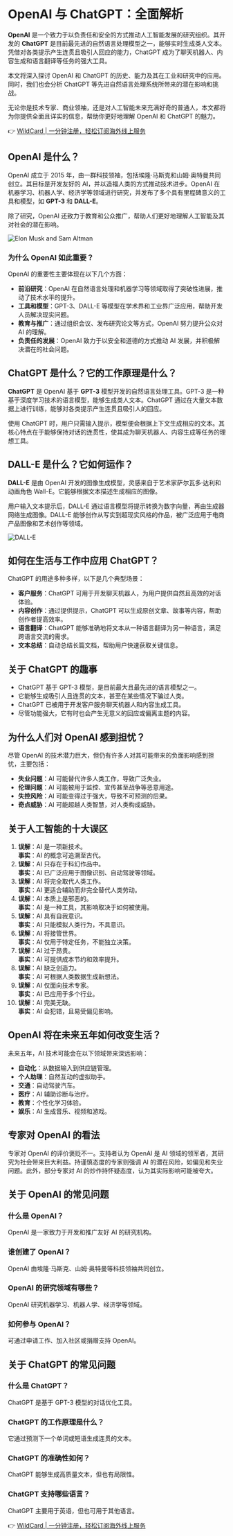 # OpenAI 与 ChatGPT：全面解析

**OpenAI** 是一个致力于以负责任和安全的方式推动人工智能发展的研究组织。其开发的 **ChatGPT** 是目前最先进的自然语言处理模型之一，能够实时生成类人文本。凭借对各类提示产生连贯且吸引人回应的能力，ChatGPT 成为了聊天机器人、内容生成和语言翻译等任务的强大工具。

本文将深入探讨 OpenAI 和 ChatGPT 的历史、能力及其在工业和研究中的应用。同时，我们也会分析 ChatGPT 等先进自然语言处理系统所带来的潜在影响和挑战。

无论你是技术专家、商业领袖，还是对人工智能未来充满好奇的普通人，本文都将为你提供全面且详实的信息，帮助你更好地理解 OpenAI 和 ChatGPT 的魅力。

👉 [WildCard | 一分钟注册，轻松订阅海外线上服务](https://bbtdd.com/WildCard)

## OpenAI 是什么？

OpenAI 成立于 2015 年，由一群科技领袖，包括埃隆·马斯克和山姆·奥特曼共同创立。其目标是开发友好的 AI，并以造福人类的方式推动技术进步。OpenAI 在机器学习、机器人学、经济学等领域进行研究，并发布了多个具有里程碑意义的工具和模型，如 **GPT-3** 和 **DALL-E**。

除了研究，OpenAI 还致力于教育和公众推广，帮助人们更好地理解人工智能及其对社会的潜在影响。

![Elon Musk and Sam Altman](2zpzDKLeUxLYpHadVCtSqD)

### 为什么 OpenAI 如此重要？

OpenAI 的重要性主要体现在以下几个方面：

- **前沿研究**：OpenAI 在自然语言处理和机器学习等领域取得了突破性进展，推动了技术水平的提升。
- **工具和模型**：GPT-3、DALL-E 等模型在学术界和工业界广泛应用，帮助开发人员解决现实问题。
- **教育与推广**：通过组织会议、发布研究论文等方式，OpenAI 努力提升公众对 AI 的理解。
- **负责任的发展**：OpenAI 致力于以安全和道德的方式推动 AI 发展，并积极解决潜在的社会问题。

## ChatGPT 是什么？它的工作原理是什么？

**ChatGPT** 是 OpenAI 基于 **GPT-3** 模型开发的自然语言处理工具。GPT-3 是一种基于深度学习技术的语言模型，能够生成类人文本。ChatGPT 通过在大量文本数据上进行训练，能够对各类提示产生连贯且吸引人的回应。

使用 ChatGPT 时，用户只需输入提示，模型便会根据上下文生成相应的文本。其核心特点在于能够保持对话的连贯性，使其成为聊天机器人、内容生成等任务的理想工具。

## DALL-E 是什么？它如何运作？

**DALL-E** 是由 OpenAI 开发的图像生成模型，灵感来自于艺术家萨尔瓦多·达利和动画角色 Wall-E。它能够根据文本描述生成相应的图像。

用户输入文本提示后，DALL-E 通过语言模型将提示转换为数字向量，再由生成器网络生成图像。DALL-E 能够创作从写实到超现实风格的作品，被广泛应用于电商产品图像和艺术创作等领域。

![DALL-E](zWz58iRkVicAmvtm8tveCk)

## 如何在生活与工作中应用 ChatGPT？

ChatGPT 的用途多种多样，以下是几个典型场景：

- **客户服务**：ChatGPT 可用于开发聊天机器人，为用户提供自然且高效的对话体验。
- **内容创作**：通过提供提示，ChatGPT 可以生成原创文章、故事等内容，帮助创作者提高效率。
- **语言翻译**：ChatGPT 能够准确地将文本从一种语言翻译为另一种语言，满足跨语言交流的需求。
- **文本总结**：自动总结长篇文档，帮助用户快速获取关键信息。

## 关于 ChatGPT 的趣事

- ChatGPT 基于 GPT-3 模型，是目前最大且最先进的语言模型之一。
- 它能够生成吸引人且连贯的文本，甚至在某些情况下骗过人类。
- ChatGPT 已被用于开发客户服务聊天机器人和内容生成工具。
- 尽管功能强大，它有时也会产生无意义的回应或偏离主题的内容。

## 为什么人们对 OpenAI 感到担忧？

尽管 OpenAI 的技术潜力巨大，但仍有许多人对其可能带来的负面影响感到担忧，主要包括：

- **失业问题**：AI 可能替代许多人类工作，导致广泛失业。
- **伦理问题**：AI 可能被用于监控、宣传甚至战争等恶意用途。
- **失控风险**：AI 可能变得过于强大，导致不可预测的后果。
- **奇点威胁**：AI 可能超越人类智慧，对人类构成威胁。

## 关于人工智能的十大误区

1. **误解**：AI 是一项新技术。  
   **事实**：AI 的概念可追溯至古代。
2. **误解**：AI 只存在于科幻作品中。  
   **事实**：AI 已广泛应用于图像识别、自动驾驶等领域。
3. **误解**：AI 将完全取代人类工作。  
   **事实**：AI 更适合辅助而非完全替代人类劳动。
4. **误解**：AI 本质上是邪恶的。  
   **事实**：AI 是一种工具，其影响取决于如何被使用。
5. **误解**：AI 具有自我意识。  
   **事实**：AI 只能模拟人类行为，不具意识。
6. **误解**：AI 将接管世界。  
   **事实**：AI 仅用于特定任务，不能独立决策。
7. **误解**：AI 过于昂贵。  
   **事实**：AI 可提供成本节约和效率提升。
8. **误解**：AI 缺乏创造力。  
   **事实**：AI 可根据人类数据生成新想法。
9. **误解**：AI 仅面向技术专家。  
   **事实**：AI 已应用于多个行业。
10. **误解**：AI 完美无缺。  
    **事实**：AI 会犯错，且易受偏见影响。

## OpenAI 将在未来五年如何改变生活？

未来五年，AI 技术可能会在以下领域带来深远影响：

- **自动化**：从数据输入到供应链管理。
- **个人助理**：自然互动的虚拟助手。
- **交通**：自动驾驶汽车。
- **医疗**：AI 辅助诊断与治疗。
- **教育**：个性化学习体验。
- **娱乐**：AI 生成音乐、视频和游戏。

## 专家对 OpenAI 的看法

专家对 OpenAI 的评价褒贬不一。支持者认为 OpenAI 是 AI 领域的领军者，其研究为社会带来巨大利益。持谨慎态度的专家则强调 AI 的潜在风险，如偏见和失业问题。此外，部分专家对 AI 的炒作持怀疑态度，认为其实际影响可能被夸大。

## 关于 OpenAI 的常见问题

### 什么是 OpenAI？
OpenAI 是一家致力于开发和推广友好 AI 的研究机构。

### 谁创建了 OpenAI？
OpenAI 由埃隆·马斯克、山姆·奥特曼等科技领袖共同创立。

### OpenAI 的研究领域有哪些？
OpenAI 研究机器学习、机器人学、经济学等领域。

### 如何参与 OpenAI？
可通过申请工作、加入社区或捐赠支持 OpenAI。

## 关于 ChatGPT 的常见问题

### 什么是 ChatGPT？
ChatGPT 是基于 GPT-3 模型的对话优化工具。

### ChatGPT 的工作原理是什么？
它通过预测下一个单词或短语生成连贯的文本。

### ChatGPT 的准确性如何？
ChatGPT 能够生成高质量文本，但也有局限性。

### ChatGPT 支持哪些语言？
ChatGPT 主要用于英语，但也可用于其他语言。

👉 [WildCard | 一分钟注册，轻松订阅海外线上服务](https://bbtdd.com/WildCard)